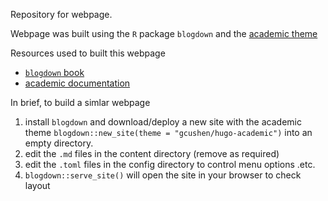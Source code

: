 Repository for webpage.

Webpage was built using the `R` package `blogdown` and the [academic theme](https://sourcethemes.com/academic/)

Resources used to built this webpage
 - [`blogdown` book](https://bookdown.org/yihui/blogdown/)
 - [academic documentation](https://sourcethemes.com/academic/docs/get-started/)

In brief, to build a simlar webpage

 1. install `blogdown` and download/deploy a new site with the academic theme
 `blogdown::new_site(theme = "gcushen/hugo-academic")` into an empty directory.
 2. edit the `.md` files in the content directory (remove as required)
 3. edit the `.toml` files in the config directory to control menu options .etc.
 4. `blogdown::serve_site()` will open the site in your browser to check layout
